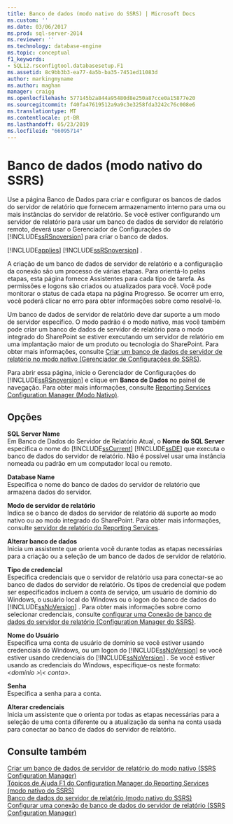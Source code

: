 ```yaml
---
title: Banco de dados (modo nativo do SSRS) | Microsoft Docs
ms.custom: ''
ms.date: 03/06/2017
ms.prod: sql-server-2014
ms.reviewer: ''
ms.technology: database-engine
ms.topic: conceptual
f1_keywords:
- SQL12.rsconfigtool.databasesetup.F1
ms.assetid: 8c9bb3b3-ea77-4a5b-ba35-7451ed11083d
author: markingmyname
ms.author: maghan
manager: craigg
ms.openlocfilehash: 577145b2a844a95480d8e250a87cce0a15877e20
ms.sourcegitcommit: f40fa47619512a9a9c3e3258fda3242c76c008e6
ms.translationtype: MT
ms.contentlocale: pt-BR
ms.lasthandoff: 05/23/2019
ms.locfileid: "66095714"
---
```

# <a name="database-ssrs-native-mode"></a>Banco de dados (modo nativo do SSRS)
  Use a página Banco de Dados para criar e configurar os bancos de dados do servidor de relatório que fornecem armazenamento interno para uma ou mais instâncias do servidor de relatório. Se você estiver configurando um servidor de relatório para usar um banco de dados de servidor de relatório remoto, deverá usar o Gerenciador de Configurações do [!INCLUDE[ssRSnoversion](../../includes/ssrsnoversion-md.md)] para criar o banco de dados.  
  
 [!INCLUDE[applies](../../includes/applies-md.md)] [!INCLUDE[ssRSnoversion](../../includes/ssrsnoversion-md.md)] .  
  
 A criação de um banco de dados de servidor de relatório e a configuração da conexão são um processo de várias etapas. Para orientá-lo pelas etapas, esta página fornece Assistentes para cada tipo de tarefa. As permissões e logons são criados ou atualizados para você. Você pode monitorar o status de cada etapa na página Progresso. Se ocorrer um erro, você poderá clicar no erro para obter informações sobre como resolvê-lo.  
  
 Um banco de dados de servidor de relatório deve dar suporte a um modo de servidor específico. O modo padrão é o modo nativo, mas você também pode criar um banco de dados de servidor de relatório para o modo integrado do SharePoint se estiver executando um servidor de relatório em uma implantação maior de um produto ou tecnologia do SharePoint. Para obter mais informações, consulte [Criar um banco de dados de servidor de relatório no modo nativo &#40;Gerenciador de Configurações do SSRS&#41;](../../reporting-services/install-windows/ssrs-report-server-create-a-native-mode-report-server-database.md).  
  
 Para abrir essa página, inicie o Gerenciador de Configurações do [!INCLUDE[ssRSnoversion](../../includes/ssrsnoversion-md.md)] e clique em **Banco de Dados** no painel de navegação. Para obter mais informações, consulte [Reporting Services Configuration Manager &#40;Modo Nativo&#41;](../../../2014/sql-server/install/reporting-services-configuration-manager-native-mode.md).  
  
## <a name="options"></a>Opções  
 **SQL Server Name**  
 Em Banco de Dados do Servidor de Relatório Atual, o **Nome do SQL Server** especifica o nome do [!INCLUDE[ssCurrent](../../includes/sscurrent-md.md)] [!INCLUDE[ssDE](../../includes/ssde-md.md)] que executa o banco de dados do servidor de relatório. Não é possível usar uma instância nomeada ou padrão em um computador local ou remoto.  
  
 **Database Name**  
 Especifica o nome do banco de dados do servidor de relatório que armazena dados do servidor.  
  
 **Modo de servidor de relatório**  
 Indica se o banco de dados do servidor de relatório dá suporte ao modo nativo ou ao modo integrado do SharePoint. Para obter mais informações, consulte [servidor de relatório do Reporting Services](../../../2014/reporting-services/reporting-services-report-server.md).  
  
 **Alterar banco de dados**  
 Inicia um assistente que orienta você durante todas as etapas necessárias para a criação ou a seleção de um banco de dados de servidor de relatório.  
  
 **Tipo de credencial**  
 Especifica credenciais que o servidor de relatório usa para conectar-se ao banco de dados do servidor de relatório. Os tipos de credencial que podem ser especificados incluem a conta de serviço, um usuário de domínio do Windows, o usuário local do Windows ou o logon do banco de dados do [!INCLUDE[ssNoVersion](../../includes/ssnoversion-md.md)] . Para obter mais informações sobre como selecionar credenciais, consulte [configurar uma Conexão de banco de dados do servidor de relatório &#40;Configuration Manager do SSRS&#41;](../../../2014/sql-server/install/configure-a-report-server-database-connection-ssrs-configuration-manager.md).  
  
 **Nome do Usuário**  
 Especifica uma conta de usuário de domínio se você estiver usando credenciais do Windows, ou um logon do [!INCLUDE[ssNoVersion](../../includes/ssnoversion-md.md)] se você estiver usando credenciais do [!INCLUDE[ssNoVersion](../../includes/ssnoversion-md.md)] . Se você estiver usando as credenciais do Windows, especifique-os neste formato:  *\<domínio >\\< conta\>*.  
  
 **Senha**  
 Especifica a senha para a conta.  
  
 **Alterar credenciais**  
 Inicia um assistente que o orienta por todas as etapas necessárias para a seleção de uma conta diferente ou a atualização da senha na conta usada para conectar ao banco de dados do servidor de relatório.  
  
## <a name="see-also"></a>Consulte também  
 [Criar um banco de dados de servidor de relatório do modo nativo &#40;SSRS Configuration Manager&#41;](../../reporting-services/install-windows/ssrs-report-server-create-a-native-mode-report-server-database.md)   
 [Tópicos de Ajuda F1 do Configuration Manager do Reporting Services &#40;modo nativo do SSRS&#41;](../../../2014/sql-server/install/reporting-services-configuration-manager-f1-help-topics-ssrs-native-mode.md)   
 [Banco de dados do servidor de relatório &#40;modo nativo do SSRS&#41;](../../reporting-services/report-server/report-server-database-ssrs-native-mode.md)   
 [Configurar uma conexão de banco de dados do servidor de relatório &#40;SSRS Configuration Manager&#41;](../../../2014/sql-server/install/configure-a-report-server-database-connection-ssrs-configuration-manager.md)  
  
  
